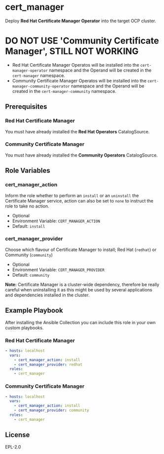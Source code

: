 cert_manager
===============================================================================
Deploy **Red Hat Certificate Manager Operator** into the target OCP cluster.

 # DO NOT USE 'Community Certificate Manager', STILL NOT WORKING

- Red Hat Certificate Manager Operatos will be installed into the `cert-manager-operator` namespace and the Operand will be created in the `cert-manager` namespace.
- Community Certificate Manager Operatos will be installed into the `cert-manager-community-operator` namespace and the Operand will be created in the `cert-manager-community` namespace.


Prerequisites
-------------------------------------------------------------------------------
### Red Hat Certificate Manager
You must have already installed the **Red Hat Operators** CatalogSource.

### Community Certificate Manager
You must have already installed the **Community Operators** CatalogSource.

Role Variables
-------------------------------------------------------------------------------
### cert_manager_action
Inform the role whether to perform an `install` or an `uninstall` the Certificate Manager service, action can also be set to `none` to instruct the role to take no action.

- Optional
- Environment Variable: `CERT_MANAGER_ACTION`
- Default: `install`

### cert_manager_provider
Choose which flavour of Certificate Manager to install; Red Hat (`redhat`) or Community (`community`)

- Optional
- Environment Variable: `CERT_MANAGER_PROVIDER`
- Default: `community`

**Note:** Certificate Manager is a cluster-wide dependency, therefore be really careful when uninstalling it as this might be used by several applications and dependencies installed in the cluster.

Example Playbook
-------------------------------------------------------------------------------
After installing the Ansible Collection you can include this role in your own custom playbooks.

### Red Hat Certificate Manager
```yaml
- hosts: localhost
  vars:
    - cert_manager_action: install
    - cert_manager_provider: redhat
  roles:
    - cert_manager
```

### Community Certificate Manager
```yaml
- hosts: localhost
  vars:
    - cert_manager_action: install
    - cert_manager_provider: community
  roles:
    - cert_manager
```


License
-------------------------------------------------------------------------------
EPL-2.0
